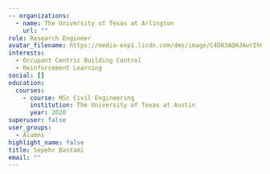 ```yaml
---
-- organizations:
  - name: The University of Texas at Arlington
    url: ""
role: Research Engineer
avatar_filename: https://media-exp1.licdn.com/dms/image/C4D03AQHJAwrIhQHLEQ/profile-displayphoto-shrink_100_100/0/1516525100916?e=1675900800&v=beta&t=tu7IaLn5wocidshqhpLa85apwli4sylzuD6eMLglcxs
interests:
  - Occupant Centric Building Control
  - Reinforcement Learning
social: []
education:
  courses:
    - course: MSc Civil Engineering
      institution: The University of Texas at Austin
      year: 2020
superuser: false
user_groups:
  - Alumni
highlight_name: false
title: Sepehr Bastami
email: ""
---
```

